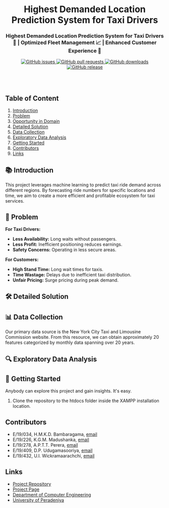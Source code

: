 <div align="center">
  <h1><b>Highest Demanded Location Prediction System for Taxi Drivers</b></h1>
</div>
   
<h3 align="center">Highest Demanded Location Prediction System for Taxi Drivers 🚖 | Optimized Fleet Management 📈 | Enhanced Customer Experience 🌟</h3>

<div align="center">
    <a href="https://github.com/cepdnaclk/e19-co544-Demand-Location-Prediction-For-Taxis/issues">
        <img src="https://img.shields.io/github/issues/cepdnaclk/e19-co544-Demand-Location-Prediction-For-Taxis" alt="GitHub issues">
    </a>
    <a href="https://github.com/cepdnaclk/e19-co544-Demand-Location-Prediction-For-Taxis/pulls">
        <img src="https://img.shields.io/github/issues-pr/cepdnaclk/e19-co544-Demand-Location-Prediction-For-Taxis" alt="GitHub pull requests">
    </a>
    <a href="https://github.com/cepdnaclk/e19-co544-Demand-Location-Prediction-For-Taxis/releases">
        <img src="https://img.shields.io/github/downloads/cepdnaclk/e19-co544-Demand-Location-Prediction-For-Taxis/total" alt="GitHub downloads">
    </a>
    <a href="https://github.com/cepdnaclk/e19-co544-Demand-Location-Prediction-For-Taxis/releases">
        <img src="https://img.shields.io/github/v/release/cepdnaclk/e19-co544-Demand-Location-Prediction-For-Taxis" alt="GitHub release">
    </a>
</div>

<br></br>

## Table of Content

1. <a href="#introduction">Introduction</a>
2. <a href="#problem">Problem</a>
3. <a href="#opportunity-in-domain">Opportunity in Domain</a>
4. <a href="#detailed-solution">Detailed Solution</a>
5. <a href="#data-collection">Data Collection</a>
6. <a href="#exploratory-data-analysis">Exploratory Data Analysis</a>
7. <a href="#getting-started">Getting Started</a>
8. <a href="#contributors">Contributors</a>
9. <a href="#links">Links</a>

<h2 id="introduction">📚 Introduction</h2>
<p>This project leverages machine learning to predict taxi ride demand across different regions. By forecasting ride numbers for specific locations and time, we aim to create a more efficient and profitable ecosystem for taxi services.</p>

<h2 id="problem">🚧 Problem</h2>
<p><strong>For Taxi Drivers:</strong></p>
<ul>
  <li><strong>Less Availability:</strong> Long waits without passengers.</li>
  <li><strong>Less Profit:</strong> Inefficient positioning reduces earnings.</li>
  <li><strong>Safety Concerns:</strong> Operating in less secure areas.</li>
</ul>

<p><strong>For Customers:</strong></p>
<ul>
  <li><strong>High Stand Time:</strong> Long wait times for taxis.</li>
  <li><strong>Time Wastage:</strong> Delays due to inefficient taxi distribution.</li>
  <li><strong>Unfair Pricing:</strong> Surge pricing during peak demand.</li>
</ul>

<h2 id="detailed-solution">🛠️ Detailed Solution</h2>

<h2 id="data-collection">📊 Data Collection</h2>
<p>Our primary data source is the New York City Taxi and Limousine Commission website. From this resource, we can obtain approximately 20 features categorized by monthly data spanning over 20 years.</p>

<h2 id="exploratory-data-analysis">🔍 Exploratory Data Analysis</h2>

<h2 id="getting-started">🚀 Getting Started</h2>
<p>Anybody can explore this project and gain insights. It's easy.</p>
<ol>
  <li>Clone the repository to the htdocs folder inside the XAMPP installation location.</li>
</ol>

<h2 id="contributors">Contributors</h2>
<ul>
  <li>E/19/034, H.M.K.D. Bambaragama, <a href="mailto:e19034@eng.pdn.ac.lk">email</a></li>
  <li>E/19/226, K.G.M. Madushanka, <a href="mailto:e19226@eng.pdn.ac.lk">email</a></li>
  <li>E/19/278, A.P.T.T. Perera, <a href="mailto:e19278@eng.pdn.ac.lk">email</a></li>
  <li>E/19/409, D.P. Udugamasooriya, <a href="mailto:e19409@eng.pdn.ac.lk">email</a></li>
  <li>E/19/432, U.I. Wickramaarachchi, <a href="mailto:e19432@eng.pdn.ac.lk">email</a></li>
</ul>

<h2 id="links">Links</h2>
<ul>
  <li><a href="https://github.com/cepdnaclk/e19-co544-Demand-Location-Prediction-For-Taxis/{{ page.repository-name }}" target="_blank">Project Repository</a></li>
  <li><a href="https://cepdnaclk.github.io/{{ page.repository-name}}" target="_blank">Project Page</a></li>
  <li><a href="http://www.ce.pdn.ac.lk/" target="_blank">Department of Computer Engineering</a></li>
  <li><a href="https://eng.pdn.ac.lk/" target="_blank">University of Peradeniya</a></li>
</ul>
